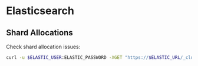 # Elasticsearch

## Shard Allocations

Check shard allocation issues:

```bash
curl -u $ELASTIC_USER:ELASTIC_PASSWORD -XGET "https://$ELASTIC_URL/_cluster/allocation/explain?pretty" | jq
```
